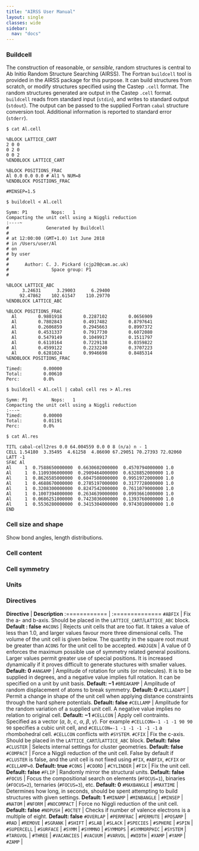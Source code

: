 ```yaml
---
title: "AIRSS User Manual"
layout: single
classes: wide
sidebar:
  nav: "docs"
---
```


### Buildcell

The construction of reasonable, or _sensible_, random structures is central to Ab Initio Random Structure Searching (AIRSS). The Fortran `buildcell` tool is provided in the AIRSS package for this purpose. It can build structures from scratch, or modify structures specified using the Castep `.cell` format. The random structures generated  are output in the Castep `.cell` format. `buildcell` reads from standard input (`stdin`), and writes to standard output (`stdout`). The output can be passed to the supplied Fortran `cabal` structure conversion tool. Additional information is reported to standard error (`stderr`).

```console
$ cat Al.cell

%BLOCK LATTICE_CART
2 0 0
0 2 0
0 0 2
%ENDBLOCK LATTICE_CART

%BLOCK POSITIONS_FRAC
Al 0.0 0.0 0.0 # Al1 % NUM=8
%ENDBLOCK POSITIONS_FRAC

#MINSEP=1.5

$ buildcell < Al.cell

Symm: P1         Nops:   1
Compacting the unit cell using a Niggli reduction
:----~
#              Generated by Buildcell
#
# at 12:00:00 (GMT+1.0) 1st June 2018
# in /Users/user/Al
# on
# by user
#
#      Author: C. J. Pickard (cjp20@cam.ac.uk)
#                Space group: P1
#

%BLOCK LATTICE_ABC
      3.24631      3.29003      6.29400
     92.47862    102.61547    110.29770
%ENDBLOCK LATTICE_ABC

%BLOCK POSITIONS_FRAC
  Al        0.9801918        0.2287102        0.0656909
  Al        0.7802843        0.4917482        0.8797641
  Al        0.2606859        0.2945663        0.8997372
  Al        0.4531337        0.7917730        0.6072080
  Al        0.5479149        0.1049917        0.1511797
  Al        0.6110164        0.7229138        0.0359822
  Al        0.4599122        0.2232240        0.3707223
  Al        0.6281024        0.9946698        0.8485314
%ENDBLOCK POSITIONS_FRAC

Timed:        0.00000
Total:        0.00610
Perc:         0.0%

$ buildcell < Al.cell | cabal cell res > Al.res

Symm: P1         Nops:   1
Compacting the unit cell using a Niggli reduction
:---~
Timed:        0.00000
Total:        0.01191
Perc:         0.0%

$ cat Al.res

TITL cabal-cell2res 0.0 64.004559 0.0 0 8 (n/a) n - 1
CELL 1.54180  3.35495  4.61258  4.86690 67.29051 70.27393 72.02060
LATT -1
SFAC Al
Al     1  0.7588650000000  0.6630602000000  0.4570794000000 1.0
Al     1  0.1109306000000  0.2909464000000  0.6328852000000 1.0
Al     1  0.8626585000000  0.6047508000000  0.9951972000000 1.0
Al     1  0.4688670000000  0.2785197000000  0.3177728000000 1.0
Al     1  0.3208300000000  0.8247542000000  0.7611079000000 1.0
Al     1  0.1007394000000  0.2634639000000  0.0993661000000 1.0
Al     1  0.0686251000000  0.7423036000000  0.1393760000000 1.0
Al     1  0.5536280000000  0.3415304000000  0.9743010000000 1.0
END
```

### Cell size and shape

Show bond angles, length distributions.

### Cell content

### Cell symmetry

### Units

### Directives

**Directive**     | **Description**
:============     | :==============
`#ABFIX`          | Fix the a- and b-axis. Should be placed in the `LATTICE_CART`/`LATTICE_ABC` block.  
**Default : false**
`#ACONS`          | Rejects unit cells that are too flat. It takes a value of less than 1.0, and larger values favour more three dimensional cells. The volume of the unit cell is given below. The quantity in the square root must be greater than `ACONS` for the unit cell to be accepted.
`#ADJGEN`         | A value of 0 enforces the maximum possible use of symmetry related general positions. Larger values permit greater use of special positions. It is increased dynamically if it proves difficult to generate stuctures with smaller values. **Default: 0**
`#ANGAMP`         | Amplitude of rotation for units (or molecules). It is to be supplied in degrees, and a negative value implies full rotation. It can be specified on a unit by unit basis. **Default: −1**
`#BREAKAMP`       | Amplitude of random displacement of atoms to break symmetry. **Default: 0**
`#CELLADAPT`      | Permit a change in shape of the unit cell when applying distance constraints through the hard sphere potentials. **Default: false**
`#CELLAMP`        | Amplitude for the random variation of a supplied unit cell. A negative value implies no relation to original cell. **Default: −1**
`#CELLCON`        | Apply cell contraints. Specified as a vector (*a*, *b*, *c*, *α*, *β*, *γ*). For example `#CELLCON=-1 -1 -1 90 90 90` specifies a cubic unit cell, and `#CELLCON=-1 -1 -1 -1 -1 -1` a rhombohedral cell. `#CELLCON` conflicts with `#SYSTEM`.
`#CFIX`           | Fix the c-axis. Should be placed in the `LATTICE_CART`/`LATTICE_ABC` block. **Default: false**
`#CLUSTER`        | Selects internal settings for cluster geometries. **Default: false**
`#COMPACT`        | Force a Niggli reduction of the unit cell. False by default if `#CLUSTER` is false, and the unit cell is not fixed using `#FIX`, `#ABFIX`, `#CFIX` or `#CELLAMP=0`. **Default: true**
`#CONS`           | 
`#COORD`          |
`#CYLINDER`       |
`#FIX`            | Fix the unit cell. **Default: false**
`#FLIP`           | Randomly mirror the structural units. **Default: false**
`#FOCUS`          | Focus the compositional search on elements (`#FOCUS=1`), binaries (`#FOCUS=2`), ternaries (`#FOCUS=3`), etc. **Default: 0**
`#MAXBANGLE`      | 
`#MAXTIME`        | Determines how long, in seconds, should be spent attempting to build structures with given settings. **Default: 1**
`#MINAMP`         | 
`#MINBANGLE`      |
`#MINSEP`         |
`#NATOM`          |
`#NFORM`          |
`#NOCOMPACT`      | Force no Niggli reduction of the unit cell. **Default: false**
`#NOPUSH`         | 
`#OCTET`          | Checks if number of valence electrons is a multiple of eight. **Default: false**
`#OVERLAP`        |
`#PERMFRAC`       |
`#PERMUTE`        |
`#POSAMP`         |
`#RAD`            |
`#REMOVE`         |
`#SGRANK`         |
`#SHIFT`          |
`#SLAB`           |
`#SLACK`          |
`#SPECIES`        |
`#SPHERE`         |
`#SPIN`           |
`#SUPERCELL`      |
`#SURFACE`        |
`#SYMM`           |
`#SYMMNO`         |
`#SYMMOPS`        |
`#SYMMORPHIC`     |
`#SYSTEM`         |
`#TARGVOL`        |
`#THREE`          |
`#VACANCIES`      |
`#VACUUM`         |
`#VARVOL`         |
`#WIDTH`          |
`#XAMP`           |
`#YAMP`           |
`#ZAMP`           |
